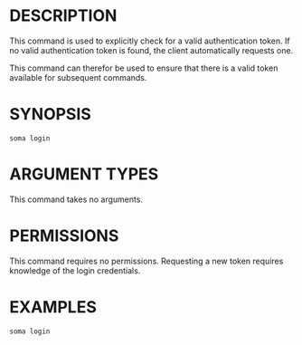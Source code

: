 # DESCRIPTION

This command is used to explicitly check for a valid authentication token.
If no valid authentication token is found, the client automatically
requests one.

This command can therefor be used to ensure that there is a valid token
available for subsequent commands.

# SYNOPSIS

```
soma login
```

# ARGUMENT TYPES

This command takes no arguments.

# PERMISSIONS

This command requires no permissions. Requesting a new token requires
knowledge of the login credentials.

# EXAMPLES

```
soma login
```
